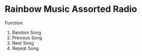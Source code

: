 # Rainbow Music Assorted Radio

Function
1) Random Song
2) Previous Song
3) Next Song
4) Repeat Song

